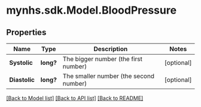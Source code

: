 # mynhs.sdk.Model.BloodPressure
## Properties

Name | Type | Description | Notes
------------ | ------------- | ------------- | -------------
**Systolic** | **long?** | The bigger number (the first number) | [optional] 
**Diastolic** | **long?** | The smaller number (the second number) | [optional] 

[[Back to Model list]](../README.md#documentation-for-models) [[Back to API list]](../README.md#documentation-for-api-endpoints) [[Back to README]](../README.md)

